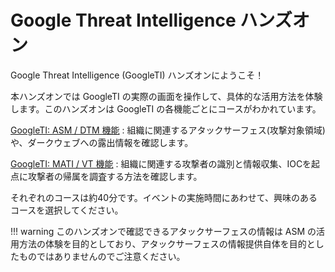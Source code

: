 # Google Threat Intelligence ハンズオン

Google Threat Intelligence (GoogleTI) ハンズオンにようこそ！ 

本ハンズオンでは GoogleTI の実際の画面を操作して、具体的な活用方法を体験します。このハンズオンは GoogleTI の各機能ごとにコースがわかれています。

[GoogleTI: ASM / DTM 機能](../drp/index.html) : 組織に関連するアタックサーフェス(攻撃対象領域)や、ダークウェブへの露出情報を確認します。 

[GoogleTI: MATI / VT 機能](../ti/index.html) : 組織に関連する攻撃者の識別と情報収集、IOCを起点に攻撃者の帰属を調査する方法を確認します。

それぞれのコースは約40分です。イベントの実施時間にあわせて、興味のあるコースを選択してください。



!!! warning
    このハンズオンで確認できるアタックサーフェスの情報は ASM の活用方法の体験を目的としており、アタックサーフェスの情報提供自体を目的としたものではありませんのでご注意ください。


